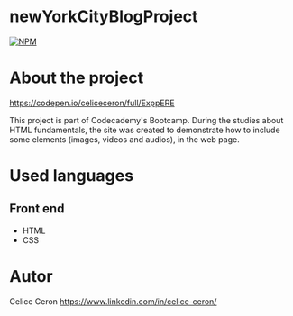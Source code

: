 # newYorkCityBlogProject
[![NPM](https://img.shields.io/npm/l/react)](https://github.com/celiceceron/newYorkCityBlogProject/blob/master/LICENCE) 

# About the project
https://codepen.io/celiceceron/full/ExppERE

This project is part of Codecademy's Bootcamp.
During the studies about HTML fundamentals, the site was created to demonstrate how to include some elements (images, videos and audios), in the web page.


# Used languages
## Front end
- HTML
- CSS 

# Autor

Celice Ceron
https://www.linkedin.com/in/celice-ceron/
